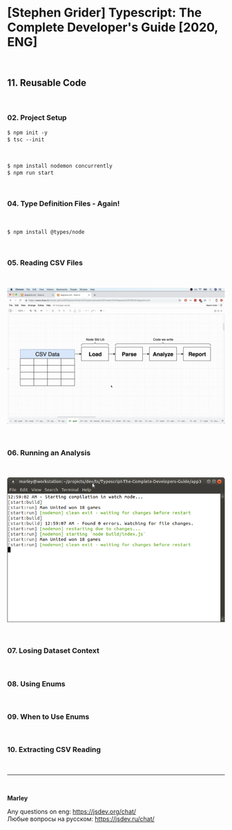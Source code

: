# [Stephen Grider] Typescript: The Complete Developer's Guide [2020, ENG]

<br/>

## 11. Reusable Code

<br/>

### 02. Project Setup

    $ npm init -y
    $ tsc --init

<br/>
    
    $ npm install nodemon concurrently
    $ npm run start

<br/>

### 04. Type Definition Files - Again!

<br/>

    $ npm install @types/node

<br/>

### 05. Reading CSV Files

<br/>

![Application](/img/pic-03-01.png?raw=true)

<br/>

### 06. Running an Analysis

<br/>

![Application](/img/pic-03-02.png?raw=true)

<br/>

### 07. Losing Dataset Context

<br/>

### 08. Using Enums

<br/>

### 09. When to Use Enums

<br/>

### 10. Extracting CSV Reading

<br/>

---

<br/>

**Marley**

Any questions on eng: https://jsdev.org/chat/  
Любые вопросы на русском: https://jsdev.ru/chat/
